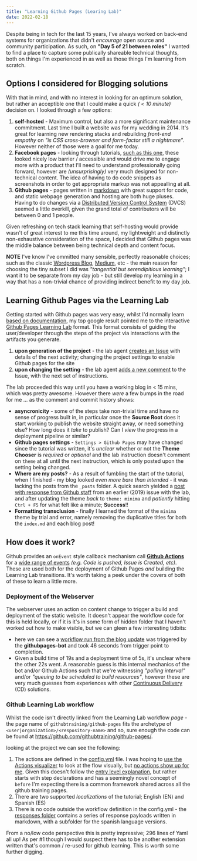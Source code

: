 ```yaml
---
title: "Learning Github Pages (Learing Lab)"
date: 2022-02-18
---
```

Despite being in tech for the last 15 years, I've always worked on back-end systems for organizations that didn't *encourage* open source and community participation. 
As such, on **"Day 5 of 21 between roles"** I wanted to find a place to capture some publically shareable technical thoughts, both on things I'm experienced in as well as 
those things I'm learning from scratch. 

## Options I considered for Blogging solutions
With that in mind, and with no interest in looking for an optimum solution, but rather an acceptible one that I could make a quick *( < 10 minute)* decision on. I looked through a few options:
1. **self-hosted** - Maximum control, but also a more significant maintenance commitment. Last time I built a website was for my wedding in 2014. It's great for learning
new rendering stacks and rebuilding *front-end empathy* on *"is CSS cross-browser and form-factor still a nightmare"*. However neither of those were a goal for me today.
2. **Facebook pages** - looking through tutorials, [such as this one](https://startbloggingonline.com/facebook-page-for-a-blog/), these looked nicely low barrier / accessible 
and would drive me to engage more with a product that I'll need to understand professionally going forward, however are *(unsurprisingly)* very much designed for non-technical
content. The idea of having to do code snippets as screenshots in order to get appropriate markup was not appealling at all.
3. **Github pages** - pages written in [markdown](https://www.markdownguide.org/basic-syntax/) with great support for code, and static webpage generation and hosting are both
huge pluses. Having to do changes via a [Distributed Version Control System](https://en.wikipedia.org/wiki/Distributed_version_control) (DVCS) seemed a little overkill, 
given  the grand total of contributors will be between 0 and 1 people.

Given refreshing on tech stack learning that self-hosting would provide wasn't of great interest to me this time around, my lightweight and distinctly non-exhaustive consideration
of the space, I decided that Github pages was the middle balance between being technical depth and content focus.

**NOTE** I've know I've ommitted many sensible, perfectly reasonable choices; such as the classic [Wordpress Blog](https://wordpress.com/blog/), [Medium](https://medium.com/), etc - the main reason for choosing
the tiny subset I did was *"tangential but serendipitious learning"*; I want it to be separate from my day job - but still develop my learning in a way that has a non-trivial
chance of providing indirect benefit to my day job.

## Learning Github Pages via the Learning Lab
Getting started with Github pages was very easy, whilst I'd normally learn [based on documentation](https://docs.github.com/en/pages/setting-up-a-github-pages-site-with-jekyll), my top google 
result pointed me to the interactive [Github Pages Learning Lab](https://lab.github.com/githubtraining/github-pages) format. This format consists of guiding the user/developer
through the steps of the project via interactions with the artifacts you generate.
1. **upon generation of the project** - the lab agent [creates an Issue](https://github.com/TheGrimTiffith/github-pages-with-jekyll/issues/1) with details of the next activity; 
changing the project settings to enable Github pages for the site
2. **upon changing the setting** - the lab agent [adds a new comment](https://github.com/TheGrimTiffith/github-pages-with-jekyll/issues/1#issuecomment-1044977593) to the Issue, with the
next set of instructions. 

The lab proceeded this way until you have a working blog in < 15 mins, which was pretty awesome. However there *were* a few bumps in the road for me ... as the comment and commit history shows:
* **asyncronicity** - some of the steps take non-trivial time and have no sense of progress built in, in particular once the **Source Root** does it start working to publish the
website straight away, or need something else? How long does it *take* to publish? Can I *view* the progress in a deployment pipeline or similar?
* **Github pages settings** - ``Settings > Github Pages`` may have changed since the tutorial was written, it's *unclear* whether or not the **Theme Chooser** is *required* 
or *optional* and the lab instruction doesn't comment on ``theme`` at all until the next instruction, which is only posted upon the setting being changed.
* **Where are my posts?** - As a result of fumbling the start of the tutorial, when I finished - my blog looked *even more bare than intended* - it was lacking the posts from the 
``_posts`` folder. A quick search yielded a [post with response from Github staff](https://github.community/t/why-the-github-page-doesnt-show-my-post/13277/11) from an earlier (2019)
issue with the lab, and after updating the theme *back* to ``theme: minima`` and *patiently* hitting ``Ctrl + F5`` for what felt like a minute; **Success**!!
* **Formatting transclusion** - finally I learned the format of the ``minima`` theme by trial and error, namely removing the duplicative titles for both the ``index.md`` and each blog post!

## How does it work?
Github provides an ``onEvent`` style callback mechanism call **[Github Actions](https://docs.github.com/en/actions)** for a [wide range of events](https://docs.github.com/en/actions/using-workflows/events-that-trigger-workflows#available-events) *(e.g. Code is pushed, Issue is Created, etc)*. These are used both for the deployment of Github Pages *and* building the Learning Lab transitions. It's worth taking a peek under the covers of both of these to learn a little more.

### Deployment of the Webserver
The webserver uses an action on content change to trigger a build and deployment of the static website. It doesn't appear the workflow code for this is held locally, or if it is it's in some form of hidden folder that I haven't worked out how to make visible, but we can gleen a few interesting tidbits:
* here we can see a [workflow run from the blog update](https://github.com/TheGrimTiffith/github-pages-with-jekyll/actions/runs/1866164169) was triggered by the **githubpages-bot** and took 46 seconds from trigger point to completion. 
* Given a build time of 19s and a deployment time of 5s, it's unclear where the other 22s went. A reasonable guess is this internal mechanics of the bot and/or Github Actions such that we're witnessing *"polling interval"* and/or *"queuing to be scheduled to build resources"*, however these are very much guesses from experiences with other [Continuous Delivery](https://en.wikipedia.org/wiki/Continuous_delivery) (CD) solutions.

### Github Learning Lab workflow
Whilst the code isn't directly linked from the Learning Lab workflow *page* - the page name of ``githubtraining/github-pages`` fits the archetype of ``<user|organization>/<respository-name>`` and so, sure enough the code can be found at https://github.com/githubtraining/github-pages/. 

looking at the project we can see the following:
1. The actions are defined in the [config.yml](https://github.com/githubtraining/github-pages/blob/main/config.yml) file. I was hoping to [use the Actions visualizer](https://docs.github.com/en/actions/monitoring-and-troubleshooting-workflows/using-the-visualization-graph) to look at the flow visually, but [no actions show up for me](https://github.com/githubtraining/github-pages/actions). Given this doesn't follow the [entry level explanation](https://docs.github.com/en/actions/learn-github-actions/understanding-github-actions#understanding-the-workflow-file), but rather starts with step declarations and has a seemingly novel concept of ``before`` I'm expecting there is a common framework shared across all the github training pages.
2. There are two supported *localizations* of the tutorial; English (EN) and Spanish (ES)
3. There is no code outside the workflow definition in the config.yml - the [responses folder](https://github.com/githubtraining/github-pages/tree/main/responses) contains a series of response payloads written in markdown, with a subfolder for the spanish language versions. 

From a no/low code perspective this is pretty impressive; 296 lines of Yaml all up! As per #1 though I would suspect there has to be another extension written that's common / re-used for github learning. This is worth some further digging.
